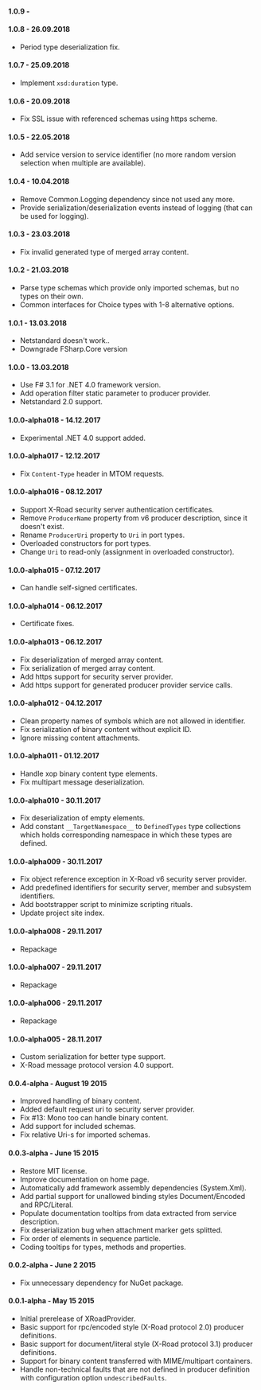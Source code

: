#### 1.0.9 -

#### 1.0.8 - 26.09.2018

* Period type deserialization fix.

#### 1.0.7 - 25.09.2018

* Implement `xsd:duration` type.

#### 1.0.6 - 20.09.2018

* Fix SSL issue with referenced schemas using https scheme.

#### 1.0.5 - 22.05.2018

* Add service version to service identifier (no more random version selection when multiple are available).

#### 1.0.4 - 10.04.2018

* Remove Common.Logging dependency since not used any more.
* Provide serialization/deserialization events instead of logging (that can be used for logging).

#### 1.0.3 - 23.03.2018

* Fix invalid generated type of merged array content.

#### 1.0.2 - 21.03.2018

* Parse type schemas which provide only imported schemas, but no types on their own.
* Common interfaces for Choice types with 1-8 alternative options.

#### 1.0.1 - 13.03.2018

* Netstandard doesn't work..
* Downgrade FSharp.Core version

#### 1.0.0 - 13.03.2018

* Use F# 3.1 for .NET 4.0 framework version.
* Add operation filter static parameter to producer provider.
* Netstandard 2.0 support.

#### 1.0.0-alpha018 - 14.12.2017

* Experimental .NET 4.0 support added.

#### 1.0.0-alpha017 - 12.12.2017

* Fix `Content-Type` header in MTOM requests.

#### 1.0.0-alpha016 - 08.12.2017

* Support X-Road security server authentication certificates.
* Remove `ProducerName` property from v6 producer description, since it doesn't exist.
* Rename `ProducerUri` property to `Uri` in port types.
* Overloaded constructors for port types.
* Change `Uri` to read-only (assignment in overloaded constructor).

#### 1.0.0-alpha015 - 07.12.2017

* Can handle self-signed certificates.

#### 1.0.0-alpha014 - 06.12.2017

* Certificate fixes.

#### 1.0.0-alpha013 - 06.12.2017

* Fix deserialization of merged array content.
* Fix serialization of merged array content.
* Add https support for security server provider.
* Add https support for generated producer provider service calls.

#### 1.0.0-alpha012 - 04.12.2017

* Clean property names of symbols which are not allowed in identifier.
* Fix serialization of binary content without explicit ID.
* Ignore missing content attachments.

#### 1.0.0-alpha011 - 01.12.2017

* Handle xop binary content type elements.
* Fix multipart message deserialization.

#### 1.0.0-alpha010 - 30.11.2017

* Fix deserialization of empty elements.
* Add constant `__TargetNamespace__` to `DefinedTypes` type collections which holds corresponding namespace in which these types are defined.

#### 1.0.0-alpha009 - 30.11.2017

* Fix object reference exception in X-Road v6 security server provider.
* Add predefined identifiers for security server, member and subsystem identifiers.
* Add bootstrapper script to minimize scripting rituals.
* Update project site index.

#### 1.0.0-alpha008 - 29.11.2017

* Repackage

#### 1.0.0-alpha007 - 29.11.2017

* Repackage

#### 1.0.0-alpha006 - 29.11.2017

* Repackage

#### 1.0.0-alpha005 - 28.11.2017

* Custom serialization for better type support.
* X-Road message protocol version 4.0 support.

#### 0.0.4-alpha - August 19 2015

* Improved handling of binary content.
* Added default request uri to security server provider.
* Fix #13: Mono too can handle binary content.
* Add support for included schemas.
* Fix relative Uri-s for imported schemas.

#### 0.0.3-alpha - June 15 2015

* Restore MIT license.
* Improve documentation on home page.
* Automatically add framework assembly dependencies (System.Xml).
* Add partial support for unallowed binding styles Document/Encoded and RPC/Literal.
* Populate documentation tooltips from data extracted from service description.
* Fix deserialization bug when attachment marker gets splitted.
* Fix order of elements in sequence particle.
* Coding tooltips for types, methods and properties.

#### 0.0.2-alpha - June 2 2015

* Fix unnecessary dependency for NuGet package.

#### 0.0.1-alpha - May 15 2015

* Initial prerelease of XRoadProvider.
* Basic support for rpc/encoded style (X-Road protocol 2.0) producer definitions.
* Basic support for document/literal style (X-Road protocol 3.1) producer definitions.
* Support for binary content transferred with MIME/multipart containers.
* Handle non-technical faults that are not defined in producer definition with configuration option `undescribedFaults`.
